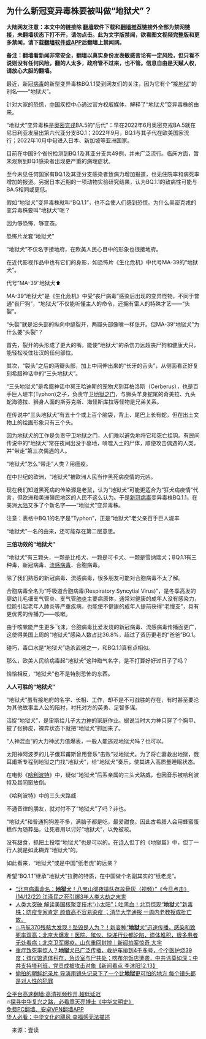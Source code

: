  <!-- 面包屑导航 --> <h2>为什么新冠变异毒株要被叫做“地狱犬”？</h2> <p class="notice"><b>大陆网友注意：本文中的链接除 <a href="https://github.com/bannedbook/fanqiang" >翻墙</a>软件下载和<a href="https://github.com/killgcd/justmysocks/blob/master/README.md">翻墙推荐</a>链接外全部为禁网链接，未翻墙状态下打不开，请勿点击。此为文字版禁闻，欲看图文视频完整版和更多禁闻，请下载<a href="https://github.com/bannedbook/fanqiang">翻墙软件或APP</a>后翻墙上禁闻网。</p><p>备注：翻墙看新闻非常安全，翻墙以真实身份发表敏感言论有一定风险，但只看不说则没有任何风险，翻的人太多，政府管不过来，也不管。信息自由是天赋人权，请放心大胆的翻墙。</b></p>  <div class="entry"> <p>最近，新冠<a href="https://www.bannedbook.org/bnews/tag/%e7%97%85%e6%af%92/" class="st_tag internal_tag" rel="tag" title="标签 病毒 下的日志">病毒</a>的新型变异毒株BQ.1.1受到网友们的关注，因为它有个“接<a href="https://www.bannedbook.org/bnews/tag/%e5%9c%b0%e7%8b%b1/" class="st_tag internal_tag" rel="tag" title="标签 地狱 下的日志">地狱</a>”的别名——“地狱犬”。</p> <p>针对大家的恐慌，<span class='wp_keywordlink_affiliate'><a href="https://www.bannedbook.org/" title="中国" target="_blank">中国</a></span>疾控中心通过官方权威媒体，解释了“地狱犬”变异毒株的由来。</p> <p>“地狱犬”变异毒株是<a href="https://www.bannedbook.org/bnews/tag/%e5%a5%a5%e5%af%86%e5%85%8b%e6%88%8e/" class="st_tag internal_tag" rel="tag" title="标签 奥密克戎 下的日志">奥密克戎</a>BA.5的“后代”：早在2022年6月奥密克戎BA.5就在尼日利亚发展出第六代亚分支BQ.1；2022年9月，BQ.1与其子代在欧美国家流行；2022年10月中旬进入日本、新加坡等亚洲国家。</p> <p>目前在中国9个省份检测到BQ.1及其亚分支共49例，并未广泛流行。临床方面，暂未观察到BQ.1感染者出现更严重的病理症状。</p> <p>至今未见任何国家有BQ.1及其亚分支感染者致病力增加报道，也无住院率和病死率增加的报道。另据日本近期的一项动物实验研究结果，认为BQ.1.1的致病性可能与BA.5相同或更低。</p> <p>假如“地狱犬”变异毒株就叫“BQ.1.1”，也不会使人们感到恐慌。为什么奥密克戎的变异毒株要叫“地狱犬”呢？</p> <p>因为够恐怖、够变态。</p> <p>恐怖片龙套“地狱犬”</p> <p>“地狱犬”不仅名字接地府，在欧美人民心目中的形象也很接地府。</p> <p>在近代影视作品中也有它们的身影，如恐怖片《生化危机》中代号MA-39的“地狱犬”。</p> <p>代号&#8221;MA-39&#8243;地狱犬⬆️</p>  <p>MA-39“地狱犬”是《生化危机》中受“丧尸病毒”感染后出现的变异怪物，不同于普通“丧尸狗”，“地狱犬”不仅能听懂主人的命令，还拥有雷人的特殊才艺——“头裂”。</p> <p>“头裂”就是沿头部的纵向中缝裂开，两瓣头部像嘴一样张开。但MA-39“地狱犬”为什么要“头裂”？</p> <p>首先，裂开的头形成了更大的嘴，能使“地狱犬”的杀伤力远超丧尸狗和健康犬只，能轻松咬住壮汉的任何部位。</p> <p>其次，“裂头”之后的两瓣头部，加上中间伸出来的“长牙的舌头”，从侧面看正好复刻希腊神话中的“三头地狱犬”。</p> <p>“三头地狱犬”是希腊神话中冥王哈迪斯的宠物犬刻耳柏洛斯（Cerberus），也是百手巨人堤丰(Typhon)之子，负责守卫<a href="https://www.bannedbook.org/bnews/tag/%e5%9c%b0%e7%8b%b1%e4%b9%8b%e9%97%a8/" class="st_tag internal_tag" rel="tag" title="标签 地狱之门 下的日志">地狱之门</a>，与狮头羊身蛇尾的奇美拉、九头蛇海德拉、狮身人面的斯芬克斯、海怪斯库拉等怪物是兄弟关系。</p> <p>在传说中“三头地狱犬”有五十个或上百个脑袋，背上、尾巴上长有蛇，但在出土文物上的绘画形象只有三个头。</p> <p>因为地狱犬的工作是负责守卫地狱之门，人们难以避免地将它和死亡挂钩。有民间传说中的“地狱犬”常在夜间出没于墓地，啃噬入土的尸体，顺便攻击偶遇的人类，并“带走”第三次偶遇的人。</p> <p>“地狱犬”怎么“带走”人类？用瘟疫。</p> <p>在中世纪的欧洲，“地狱犬”被欧洲人民当作黑死病疫情的元凶。</p> <p>现在我们知道黑死病的传染源是老鼠，认为“地狱犬”可能更适合为“狂犬病疫情”代言，但欧洲和美洲殖民地区的人民不这么认为。于是<a href="https://www.bannedbook.org/bnews/tag/%e6%96%b0%e5%86%a0%e7%97%85%e6%af%92/" class="st_tag internal_tag" rel="tag" title="标签 新冠病毒 下的日志">新冠病毒</a>变异毒株BQ.1.1，在美洲<span class='wp_keywordlink_affiliate'><a href="https://www.bannedbook.org/" title="大陆" target="_blank">大陆</a></span>又多了个新名字——“地狱犬”变异毒株。</p> <p>注意：表格中BQ.1的名字是“Typhon”，正是“地狱犬”老父亲百手巨人堤丰</p>  <p>“地狱犬”一名的由来，还可能存在第二层意思。</p> <p><strong>三倍功效的“地狱犬”</strong></p> <p>“地狱犬”有三颗头，一颗是比格犬、一颗是可卡犬、一颗是雪纳瑞犬；BQ.1.1有三种毒，新冠病毒、<a href="https://www.bannedbook.org/bnews/tag/%E6%B5%81%E6%84%9F%E7%97%85%E6%AF%92/" class="st_tag internal_tag" rel="tag" title="标签 流感病毒 下的日志">流感病毒</a>、合胞病毒。</p> <p>除了我们熟悉的新冠病毒、流感病毒，很多朋友可能对合胞病毒不太了解。</p> <p>合胞病毒全名为“呼吸道合胞病毒(Respiratory Syncytial Virus)”，是冬季高发的婴幼儿毛细支气管炎、支气管<a href="https://www.bannedbook.org/bnews/tag/%e8%82%ba%e7%82%8e/" class="st_tag internal_tag" rel="tag" title="标签 肺炎 下的日志">肺炎</a>主要病原体，通常对健康的成年人没有感染力，但能引起老年人肺炎等严重疾病，也能使不健康的成年人提前获得“老慢支”，具有更优秀的传播力——咳嗽。</p> <p>由于咳嗽能产生更多飞沫，合胞病毒比爱发烧的新冠病毒、流感病毒传播面更广，这使得美国上周的“地狱犬”感染人数占比36.8%，超过了资历更老的“爸爸”BQ.1。</p> <p>碰巧，毒口水是“地狱犬”绝杀武器之一，和BQ.1.1真有点相似。</p> <p>那么，欧美人民给病毒起“地狱犬”这种晦气名字，是不打算好好过日子了吗？</p> <p>恰恰相反，“地狱犬”也不是特别恐怖的东西。</p> <p><strong>人人可胜的“地狱犬”</strong></p> <p>“地狱犬”虽有接地府的名字、长相、工作，却不是不可战胜的存在，有时甚至要沦为其他故事主人公的陪衬，衬托对方的英勇、足智多谋。</p>  <p>活捉“地狱犬”，是宙斯给儿子<a href="https://www.bannedbook.org/bnews/tag/%E5%A4%A7%E5%8A%9B%E7%A5%9E/" class="st_tag internal_tag" rel="tag" title="标签 大力神 下的日志">大力神</a>的家庭作业。据说当时大力神只穿了个胸甲、披了张狮皮，裸奔状态下就把“地狱犬”抓回来了。</p> <p>“人神混血”的大力神武力值爆表，一般人能逃过地狱犬吗？也可以。</p> <p>太阳神阿波罗的儿子俄耳甫斯曾用音乐“击败”过地狱犬。为了将亡妻救出地狱，俄耳甫斯专程到地狱之门找“地狱犬”，给“地狱犬”奏乐，使其进入高质量睡眠状态。</p> <p>在电影《<a href="https://www.bannedbook.org/bnews/tag/%E5%93%88%E5%88%A9%E6%B3%A2%E7%89%B9/" class="st_tag internal_tag" rel="tag" title="标签 哈利波特 下的日志">哈利波特</a>》中，疑似“地狱犬”后系亲属的三头犬路威，也因音乐被哈利波特及其同窗放倒。</p> <p>《哈利波特》中的三头犬路威</p> <p>不通音律的朋友，就对付不了“地狱犬”了吗？非也。</p> <p>“地狱犬”和普通狗狗差不多，满脑子都是吃，最爱甜食。因此古希腊人会用蜂蜜蛋糕作为随葬品，让死者用以讨好“地狱犬”，以免被咬。</p> <p>没有甜食，抓把土投喂“地狱犬”也是可以的。在<span class='wp_keywordlink'><a href="https://www.bannedbook.org/forum11/topic295.html" title="禁片：诗人的悲歌" target="_blank">诗人</a></span>但丁的《地狱篇》中，但丁一行人就是如此糊弄“地狱犬”的。</p> <p>如此看来，“地狱犬”或是中国“纸老虎”的远亲？</p> <p>希望“BQ.1.1”继承“地狱犬”拉胯的特质，在中国做个名副其实的“纸老虎”。</p> <!--<div id="taboola-mid-1"></div>--><ul class='op-related-articles' title='相关阅读'> <li><a href='https://www.bannedbook.org/bnews/sohnews/20221215/1823625.html' target='_blank'>“北京病毒命名：<b>地狱</b>犬！八宝山彻夜排队存放骨灰（视频）”《今日点击》 (14/12/22) 江泽民之死引爆3年人类大劫之末世</a></li> <li><a href='https://www.bannedbook.org/bnews/sohnews/20221214/1823560.html' target='_blank'>人类大突破 解读美国核聚变技术“小太阳”；吐黑血！北京惊现“<b>地狱</b>犬”新毒株；防疫专家肯定 颜值高不容易染疫 ；清华大学通报 一周内老教授成批亡故。</a></li> <li><a href='https://www.bannedbook.org/bnews/sohnews/20221214/1823450.html' target='_blank'>💥马航370残骸大发现！坠毁是人为？！新变种“<b>地狱</b>犬”迅速传播，感染和致死率双高；北京大爆发！医院、殡仪、快递行业都沦陷，遗体堆积，很多患者无处看病；北京卫军爆疫，山东重回封控｜新闻拍案惊奇 大宇</a></li> <li><a href='https://www.bannedbook.org/bnews/sohnews/20221214/1823370.html' target='_blank'>重症致死率惊人？<b>地狱</b>犬已广泛传播，救护车排到4千多号，个个医护烧39度；殡仪馆遗体积存，急诊室与尸共处；喀布尔饭店遭袭，中共讳莫如深；中共支持塔利班，党员成被攻击对象【新闻看点 李沐阳12.13】</a></li> <li><a href='https://www.bannedbook.org/bnews/comments/20221214/1823269.html' target='_blank'>偷拍的朝鲜纪录片 导演用镜头记录下了一个比<b>地狱</b>更可怕的地方 每个镜头都是对人性的犯罪</a></li> </ul> <p class="texttj"> <a href="https://github.com/bannedbook/fanqiang/wiki/V2ray%E6%9C%BA%E5%9C%BA" target="_blank">全平台高速翻墙:高清视频秒开,超低延迟</a><br/> 🔥<a href="https://www.bannedbook.org/bnews/comments/20220808/1768773.html" target="_blank">探寻中华复兴之路，必看章天亮博士《中华文明史》</a><br/> <a href="https://github.com/bannedbook/fanqiang/wiki/%E7%A6%81%E9%97%BB%E7%BD%91%E5%AE%89%E5%8D%93%E7%BF%BB%E5%A2%99%E6%96%B0%E9%97%BBAPP" target="_blank">免费PC翻墙、安卓VPN翻墙APP</a><br/> <a href="https://www.bannedbook.org/bnews/comments/20220220/1694796.html" target="_blank">华人必看：中华文化的飓风 幸福感无法描述</a><br/> </p> <p class="src-info">　来源：壹读 </p><a name='sharetosocial'></a> <div style="margin-bottom:5px;padding-bottom:5px;clear:both"> <div id="archive-pix-1" class="banner-ads"> <!-- AuctionX Display platform tag START --> <div id="27602x728x90x621x_ADSLOT1" clicktrack="%%CLICK_URL_ESC%%"></div>  <!-- AuctionX Display platform tag END --> </div> <div id="archive-pix-2" class="banner-ads"> <!-- AuctionX Display platform tag START --> <div id="27556x300x250x621x_ADSLOT1" clicktrack="%%CLICK_URL_ESC%%" style="margin:0 auto;text-align:center"></div>  <!-- AuctionX Display platform tag END --> </div> </div>  <div id="archive-pix-1" class="banner-ads"> <!-- AuctionX Display platform tag START --> <div id="27603x728x90x621x_ADSLOT1" clicktrack="%%CLICK_URL_ESC%%"></div>  <!-- AuctionX Display platform tag END --> </div> </div><!--END ENTRY--> 